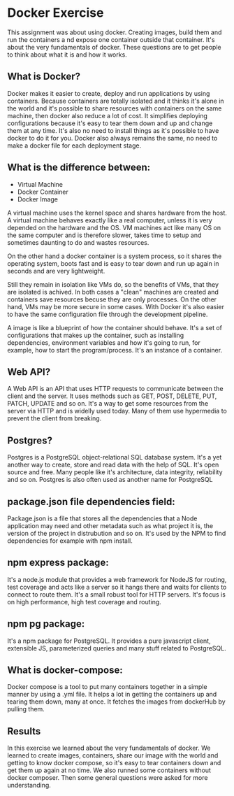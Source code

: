 # Docker Exercise
This assignment was about using docker. 
Creating images, build them and run the containers a
nd expose one container outside that container. 
It's about the very fundamentals of docker. These questions are to
get people to think about what it is and how it works.

## What is Docker?
Docker makes it easier to create, deploy and run applications by using containers. 
Because containers are totally isolated and it thinks it's alone in the world and 
it's possible to share resources with containers on the same machine, 
then docker also reduce a lot of cost. It simplifies deploying configurations 
because it's easy to tear them down and up and change them at any time. It's also
no need to install things as it's possible to have docker to do it for you.
Docker also always remains the same, no need to make a docker file for each deployment stage.

## What is the difference between:
* Virtual Machine
* Docker Container
* Docker Image

A virtual machine uses the kernel space and shares hardware from the host. 
A virtual machine behaves exactly like a real computer, unless it is very 
depended on the hardware and the OS. VM machines act like many OS on the same computer and is 
therefore slower, takes time to setup and sometimes daunting to do and wastes resources.
  
On the other hand a docker container is a system process, so it shares the operating system,
boots fast and is easy to tear down and run up again in seconds and are very lightweight.

Still they remain in isolation like VMs do, so the benefits of VMs, that they are isolated 
is achived. In both cases a "clean" machines are created and containers save resources 
becuse they are only processes. On the other hand, VMs may be more secure in some cases.
With Docker it's also easier to have the same configuration file through the development pipeline.

A image is like a blueprint of how the container should behave. It's a set of configurations
that makes up the container, such as installing dependencies, environment variables and how
it's going to run, for example, how to start the program/process. It's an instance of a 
container.

## Web API?
A Web API is an API that uses HTTP requests to communicate between the client and the server.
It uses methods such as GET, POST, DELETE, PUT, PATCH, UPDATE and so on. It's a way to get some
resources from the server via HTTP and is widelly used today. Many of them use hypermedia
to prevent the client from breaking.

## Postgres?
Postgres is a  PostgreSQL object-relational SQL database system. 
It's a yet another way to create, store and read data with the help of SQL. 
It's open source and free. Many people like it's architecture, data integrity, 
reliability and so on. Postgres is also often used as another name for PostgreSQL  

## package.json file dependencies field:
Package.json is a file that stores all the dependencies that a Node application may need and
other metadata such as what project it is, the version of the project in distrubution and so on.
It's used by the NPM to find dependencies for example with npm install. 

## npm express package:
It's a node.js module that provides a web framework for NodeJS for routing, test coverage and 
acts like a server so it hangs there and waits for clients to connect to route them. 
It's a small robust tool for HTTP servers. It's focus is on high performance, high test coverage 
and routing.

## npm pg package:
It's a npm package for PostgreSQL. It provides a pure javascript client, extensible JS, 
parameterized queries and many stuff related to PostgreSQL. 

## What is docker-compose:
Docker compose is a tool to put many containers together in a simple manner by using a .yml file.
It helps a lot in getting the containers up and tearing them down, many at once. It fetches the
images from dockerHub by pulling them.

## Results
In this exercise we learned about the very fundamentals of docker. 
We learned to create images, containers, share our image with the world and getting to know
docker compose, so it's easy to tear containers down and get them up again at no time. 
We also runned some containers without docker composer. Then some general questions were
asked for more understanding.

